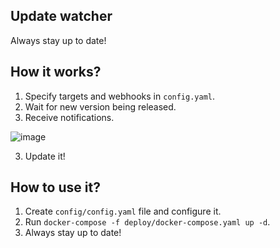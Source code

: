 ## Update watcher

Always stay up to date!

## How it works?

1. Specify targets and webhooks in `config.yaml`.
2. Wait for new version being released.
3. Receive notifications.

![image](https://github.com/tcaty/update-watcher/assets/79706809/2fb24ae8-0016-4da6-b5c5-809c0e771622)

3. Update it!

## How to use it?

1. Create `config/config.yaml` file and configure it.
2. Run `docker-compose -f deploy/docker-compose.yaml up -d`.
3. Always stay up to date!
